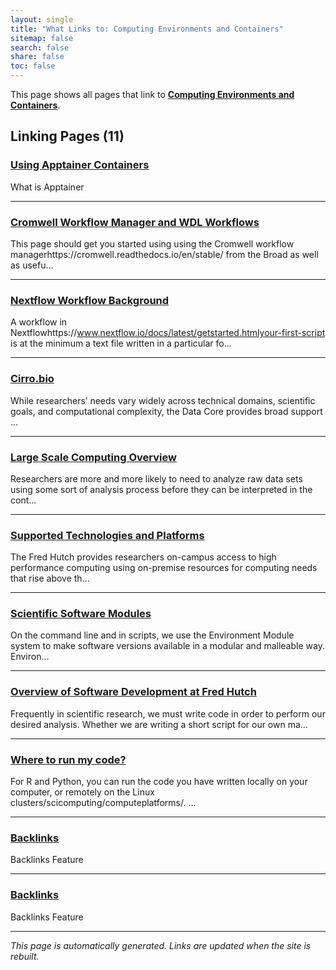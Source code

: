 ```yaml
---
layout: single
title: "What Links to: Computing Environments and Containers"
sitemap: false
search: false
share: false
toc: false
---
```


This page shows all pages that link to **[Computing Environments and Containers](/scicomputing/compute_environments/)**.

## Linking Pages (11)

### [Using Apptainer Containers](/compdemos/Apptainer/)

What is Apptainer

---

### [Cromwell Workflow Manager and WDL Workflows](/compdemos/Cromwell/)

This page should get you started using using the Cromwell workflow managerhttps://cromwell.readthedocs.io/en/stable/ from the Broad as well as usefu...

---

### [Nextflow Workflow Background](/datademos/workflow_background/)

A workflow in Nextflowhttps://www.nextflow.io/docs/latest/getstarted.htmlyour-first-script 
is at the minimum a text file written in a particular fo...

---

### [Cirro.bio](/datascience/cirro/)

While researchers’ needs vary widely across technical domains, scientific goals, and
computational complexity, the Data Core provides broad support ...

---

### [Large Scale Computing Overview](/scicomputing/compute_overview/)

Researchers are more and more likely to need to analyze raw data sets using some sort of analysis process before they can be interpreted in the cont...

---

### [Supported Technologies and Platforms](/scicomputing/compute_platforms/)

The Fred Hutch provides researchers on-campus access to high performance computing using on-premise resources for computing needs that rise above th...

---

### [Scientific Software Modules](/scicomputing/compute_scientificSoftware/)

On the command line and in scripts, we use the Environment Module system to make software versions available in a modular and malleable way. Environ...

---

### [Overview of Software Development at Fred Hutch](/scicomputing/software_overview/)

Frequently in scientific research, we must write code in order to perform our desired analysis. Whether we are writing a short script for our own ma...

---

### [Where to run my code?](/scicomputing/software_running/)

For R and Python, you can run the code you have written locally on your computer, or remotely on the Linux clusters/scicomputing/computeplatforms/. ...

---

### [Backlinks](/site/BACKLINKS/)

Backlinks Feature

---

### [Backlinks](/BACKLINKS/)

Backlinks Feature

---


*This page is automatically generated. Links are updated when the site is rebuilt.*
